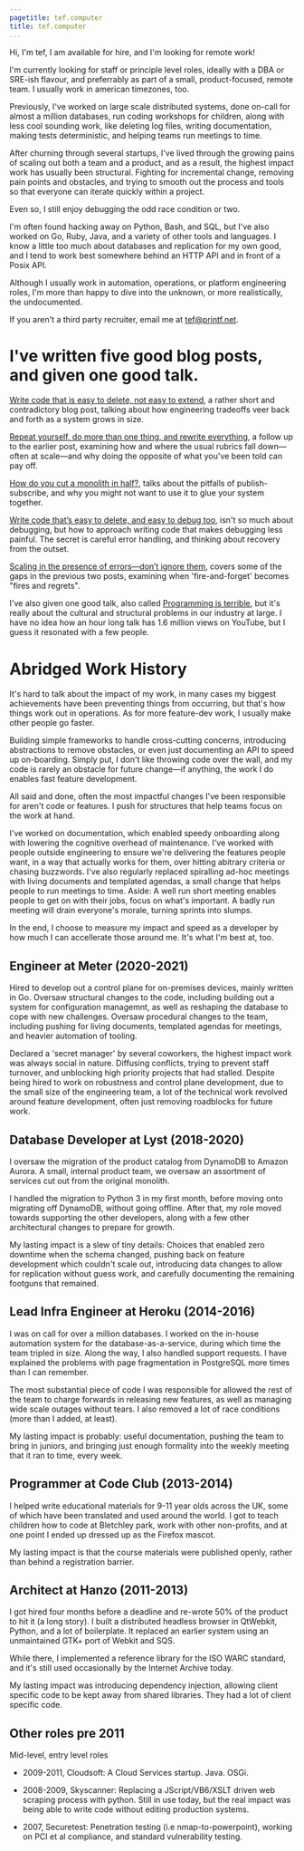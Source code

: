 ```yaml
---
pagetitle: tef.computer
title: tef.computer
...
```


Hi, I'm tef, I am available for hire, and I'm looking for remote work!

I'm currently looking for staff or principle level roles, ideally with a DBA or SRE-ish flavour, and preferrably as part of a small, product-focused, remote team. I usually work in american timezones, too. 

Previously, I've worked on large scale distributed systems, done on-call for almost a million databases, run coding workshops for children, along with less cool sounding work, like deleting log files, writing documentation, making tests deterministic, and helping teams run meetings to time.

After churning through several startups, I've lived through the growing pains of scaling out both a team and a product, and as a result, the highest impact work has usually been structural. Fighting for incremental change, removing pain points and obstacles, and trying to smooth out the process and tools so that everyone can iterate quickly within a project.

Even so, I still enjoy debugging the odd race condition or two. 

I'm often found hacking away on Python, Bash, and SQL, but I've also worked on Go, Ruby, Java, and a variety of other tools and languages. I know a little too much about databases and replication for my own good, and I tend to work best somewhere behind an HTTP API and in front of a Posix API.

Although I usually work in automation, operations, or platform engineering roles, I'm more than happy to dive into the unknown, or more realistically,
the undocumented. 

If you aren't a third party recruiter, email me at tef@printf.net. 

# I've written five good blog posts, and given one good talk.

<a href="https://programmingisterrible.com/post/139222674273/write-code-that-is-easy-to-delete-not-easy-to">Write code that is easy to delete, not easy to extend</a>, a rather short and contradictory blog post, talking about how engineering tradeoffs veer back and forth as a system grows in size.

<a href="https://programmingisterrible.com/post/176657481103/repeat-yourself-do-more-than-one-thing-and">Repeat yourself, do more than one thing, and rewrite everything</a>, a follow up to the earlier post, examining how and where the usual rubrics fall down—often at scale—and why doing the opposite of what you've been told can pay off.

<a href="https://programmingisterrible.com/post/162346490883/how-do-you-cut-a-monolith-in-half">How do you cut a monolith in half?</a>, talks about the pitfalls of publish-subscribe, and why you might not want to use it to glue your system together.

<a href="https://programmingisterrible.com/post/173883533613/code-to-debug">Write code that’s easy to delete, and easy to debug too</a>, isn't so much about debugging, but how to approach writing code that makes debugging less painful. The secret is careful error handling, and thinking about recovery from the outset.

<a href="https://programmingisterrible.com/post/188942142748/scaling-in-the-presence-of-errorsdont-ignore">Scaling in the presence of errors—don’t ignore them</a>, covers some of the gaps in the previous two posts, examining when 'fire-and-forget' becomes "fires and regrets".

I've also given one good talk, also called <a href="https://www.youtube.com/watch?v=csyL9EC0S0c">Programming is terrible</a>, but it's really about the cultural and structural problems in our industry at large. I have no idea how an hour long talk has 1.6  million views on YouTube, but I guess it resonated with a few people.

# Abridged Work History

It's hard to talk about the impact of my work, in many cases my biggest achievements have been preventing things from occurring, but that's how things work out in operations. As for more feature-dev work, I usually make other people go faster. 

Building simple frameworks to handle cross-cutting concerns, introducing abstractions to remove obstacles, or even just documenting an API to speed up on-boarding. Simply put, I don't like throwing code over the wall, and my code is rarely an obstacle for future change—if anything, the work I do enables fast feature development.

All said and done, often the most impactful changes I've been responsible for aren't code or features.  I push for structures that help teams focus on the work at hand. 

I've worked on documentation, which enabled speedy onboarding along with lowering the cognitive overhead of maintenance. I've worked with people outside engineering to ensure we're delivering the features people want, in a way that actually works for them, over hitting abitrary criteria or chasing buzzwords. I've also regularly replaced spiralling ad-hoc meetings with living documents and templated agendas, a small change that helps people to run meetings to time. 
Aside: A well run short meeting enables people to get on with their jobs, focus on what's important. A badly run meeting will drain everyone's morale, turning sprints into slumps.

In the end, I choose to measure my impact and speed as a developer by how much I can accellerate those around me. It's what I'm best at, too.

## Engineer at Meter (2020-2021)

Hired to develop out a control plane for on-premises devices, mainly written in Go. Oversaw structural changes to the code, including building out a system for configuration managemnt, as well as reshaping the database to cope with new challenges. Oversaw procedural changes to the team, including pushing for living documents, templated agendas for meetings, and heavier automation of tooling.

Declared a 'secret manager' by several coworkers, the highest impact work was always social in nature. Diffusing conflicts, trying to prevent staff turnover, and unblocking high priority projects that had stalled. Despite being hired to work on robustness and control plane development, due to the small size of the engineering team, a lot of the technical work revolved around feature development, often just removing roadblocks for future work.


## Database Developer at Lyst (2018-2020)

I oversaw the migration of the product catalog from DynamoDB to Amazon Aurora. A small, internal product team, we oversaw an assortment of services cut out from the original monolith. 

I handled the migration to Python 3 in my first month, before moving onto migrating off DynamoDB, without going offline. After that, my role moved towards supporting the other developers, along with a few other architectural changes to prepare for growth.

My lasting impact is a slew of tiny details: Choices that enabled zero downtime when the schema changed, pushing back on feature development which couldn't scale out, introducing data changes to allow for replication without guess work, and carefully documenting the remaining footguns that remained.

## Lead Infra Engineer at Heroku (2014-2016) 

I was on call for over a million databases. I worked on the in-house automation system for the database-as-a-service, during which time the team tripled in size. Along the way, I also handled support requests. I have explained the problems with page fragmentation in PostgreSQL more times than I can remember. 

The most substantial piece of code I was responsible for allowed the rest of the team to charge forwards in releasing new features, as well as managing wide scale outages without tears. I also removed a lot of race conditions (more than I added, at least).

My lasting impact is probably: useful documentation, pushing the team to bring in juniors, and bringing just enough formality into the weekly meeting that it ran to time, every week.

## Programmer at Code Club (2013-2014)

I helped write educational materials for 9-11 year olds across the UK, some of which have been translated and used around the world. I got to teach children how to code at Bletchley park, work with other non-profits, and at one point I ended up dressed up as the Firefox mascot.

My lasting impact is that the course materials were published openly, rather than behind a registration barrier.

## Architect at Hanzo (2011-2013)

I got hired four months before a deadline and re-wrote 50% of the product to hit it (a long story). I built a distributed headless browser in QtWebkit, Python, and a lot of boilerplate. It replaced an earlier system using an unmaintained GTK+ port of Webkit and SQS.

While there, I implemented a reference library for the ISO WARC standard, and it's still used occasionally by the Internet Archive today.

My lasting impact was introducing dependency injection, allowing client specific code to be kept away from shared libraries. They had a lot of client specific code.

## Other roles pre 2011

Mid-level, entry level roles

- 2009-2011, Cloudsoft: A Cloud Services startup. Java. OSGi. 

- 2008-2009, Skyscanner: Replacing a JScript/VB6/XSLT driven web scraping process with python. Still in use today, but the real impact was being able to write code without editing production systems.

- 2007, Securetest:  Penetration testing (i.e nmap-to-powerpoint), working on PCI et al compliance, and standard vulnerability testing.

